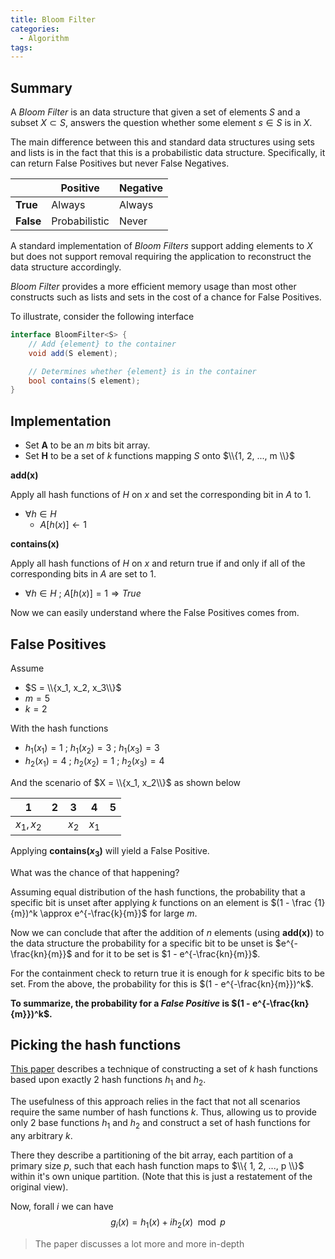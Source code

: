 ```yaml
---
title: Bloom Filter
categories:
  - Algorithm
tags:
---
```


## Summary

A _Bloom Filter_ is an data structure that given a set of elements $S$ and a subset $X \subset S$, answers the question whether some element $s \in S$ is in $X$.

The main difference between this and standard data structures using sets and lists is in the fact that this is a probabilistic data structure. Specifically, it can return False Positives but never False Negatives.

|           | Positive      | Negative
|-----------|---------------|---------
| **True**  | Always        | Always
| **False** | Probabilistic | Never

A standard implementation of _Bloom Filters_ support adding elements to $X$ but does not support removal requiring the application to reconstruct the data structure accordingly.

_Bloom Filter_ provides a more efficient memory usage than most other constructs such as lists and sets in the cost of a chance for False Positives.

To illustrate, consider the following interface

```c#
interface BloomFilter<S> {
    // Add {element} to the container
    void add(S element);

    // Determines whether {element} is in the container
    bool contains(S element);
}
```

## Implementation

- Set __A__ to be an $m$ bits bit array.
- Set __H__ to be a set of $k$ functions mapping $S$ onto $\\{1, 2, ..., m \\}$

__add(x)__

Apply all hash functions of $H$ on $x$ and set the corresponding bit in $A$ to 1.

- $\forall h \in H$
  - $A[h(x)] \leftarrow 1$

__contains(x)__

Apply all hash functions of $H$ on $x$ and return true if and only if all of the corresponding bits in $A$ are set to 1.

- $\forall h \in H ~;~ A[h(x)] = 1 \Rightarrow True$

Now we can easily understand where the False Positives comes from.

## False Positives

Assume 
- $S = \\{x_1, x_2, x_3\\}$
- $m=5$
- $k=2$

With the hash functions
- $h_1(x_1)=1 ~;~ h_1(x_2)=3 ~;~ h_1(x_3)=3$
- $h_2(x_1)=4 ~;~ h_2(x_2)=1 ~;~ h_2(x_3)=4$

And the scenario of $X = \\{x_1, x_2\\}$ as shown below

| 1 | 2 | 3 | 4 | 5 |
|:-:|:-:|:-:|:-:|:-:|
|$x_1, x_2$||$x_2$|$x_1$||

Applying __contains($x_3$)__ will yield a False Positive.

What was the chance of that happening?

Assuming equal distribution of the hash functions, the probability that a specific bit is unset after applying $k$ functions on an element is $(1 - \frac {1}{m})^k \approx e^{-\frac{k}{m}}$ for large $m$.

Now we can conclude that after the addition of $n$ elements (using __add(x)__) to the data structure the probability for a specific bit to be unset is $e^{-\frac{kn}{m}}$ and for it to be set is $1 - e^{-\frac{kn}{m}}$.

For the containment check to return true it is enough for $k$ specific bits to be set. From the above, the probability for this is $(1 - e^{-\frac{kn}{m}})^k$.

__To summarize, the probability for a _False Positive_ is $(1 - e^{-\frac{kn}{m}})^k$.__

## Picking the hash functions

[This paper](https://www.eecs.harvard.edu/~michaelm/postscripts/tr-02-05.pdf) describes a technique of constructing a set of $k$ hash functions based upon exactly 2 hash functions $h_1$ and $h_2$.

The usefulness of this approach relies in the fact that not all scenarios require the same number of hash functions $k$. Thus, allowing us to provide only 2 base functions $h_1$ and $h_2$ and construct a set of hash functions for any arbitrary $k$.

There they describe a partitioning of the bit array, each partition of a primary size $p$, such that each hash function maps to $\\{ 1, 2, ..., p \\}$ within it's own unique partition. (Note that this is just a restatement of the original view).

Now, forall $i$ we can have
$$
    g_i(x) = h_1(x) + ih_2(x) \mod p
$$

> The paper discusses a lot more and more in-depth